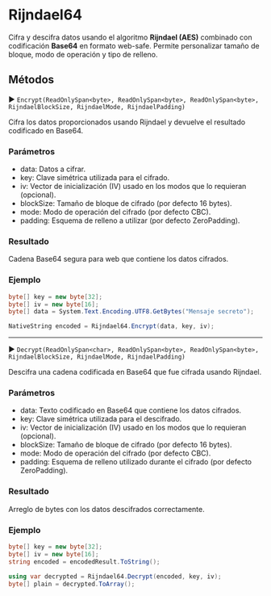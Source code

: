 # Rijndael64

Cifra y descifra datos usando el algoritmo **Rijndael (AES)** combinado con codificación **Base64** en formato web-safe.
Permite personalizar tamaño de bloque, modo de operación y tipo de relleno.

## Métodos

▶ `Encrypt(ReadOnlySpan<byte>, ReadOnlySpan<byte>, ReadOnlySpan<byte>, RijndaelBlockSize, RijndaelMode, RijndaelPadding)`

Cifra los datos proporcionados usando Rijndael y devuelve el resultado codificado en Base64.

### Parámetros

* data: Datos a cifrar.
* key: Clave simétrica utilizada para el cifrado.
* iv: Vector de inicialización (IV) usado en los modos que lo requieran (opcional).
* blockSize: Tamaño de bloque de cifrado (por defecto 16 bytes).
* mode: Modo de operación del cifrado (por defecto CBC).
* padding: Esquema de relleno a utilizar (por defecto ZeroPadding).

### Resultado

Cadena Base64 segura para web que contiene los datos cifrados.

### Ejemplo

```csharp
byte[] key = new byte[32];
byte[] iv = new byte[16];
byte[] data = System.Text.Encoding.UTF8.GetBytes("Mensaje secreto");

NativeString encoded = Rijndael64.Encrypt(data, key, iv);
```

---

▶ `Decrypt(ReadOnlySpan<char>, ReadOnlySpan<byte>, ReadOnlySpan<byte>, RijndaelBlockSize, RijndaelMode, RijndaelPadding)`

Descifra una cadena codificada en Base64 que fue cifrada usando Rijndael.

### Parámetros

* data: Texto codificado en Base64 que contiene los datos cifrados.
* key: Clave simétrica utilizada para el descifrado.
* iv: Vector de inicialización (IV) usado en los modos que lo requieran (opcional).
* blockSize: Tamaño de bloque de cifrado (por defecto 16 bytes).
* mode: Modo de operación del cifrado (por defecto CBC).
* padding: Esquema de relleno utilizado durante el cifrado (por defecto ZeroPadding).

### Resultado

Arreglo de bytes con los datos descifrados correctamente.

### Ejemplo

```csharp
byte[] key = new byte[32];
byte[] iv = new byte[16];
string encoded = encodedResult.ToString();

using var decrypted = Rijndael64.Decrypt(encoded, key, iv);
byte[] plain = decrypted.ToArray();
```